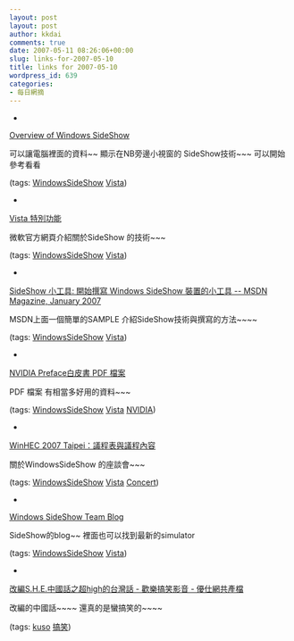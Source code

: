 ```yaml
---
layout: post
layout: post
author: kkdai
comments: true
date: 2007-05-11 08:26:06+00:00
slug: links-for-2007-05-10
title: links for 2007-05-10
wordpress_id: 639
categories:
- 每日網摘
---
```



	
  * 
		

[Overview of Windows SideShow](http://msdn2.microsoft.com/en-us/library/ms744147.aspx)


		

可以讓電腦裡面的資料~~ 顯示在NB旁邊小視窗的 SideShow技術~~~  可以開始參考看看


		

(tags: [WindowsSideShow](http://del.icio.us/kkdai/WindowsSideShow) [Vista](http://del.icio.us/kkdai/Vista))


	

	
  * 
		

[Vista 特別功能](http://www.microsoft.com/taiwan/windowsvista/features/foreveryone/sideshow.mspx#more)


		

微軟官方網頁介紹關於SideShow 的技術~~~


		

(tags: [WindowsSideShow](http://del.icio.us/kkdai/WindowsSideShow) [Vista](http://del.icio.us/kkdai/Vista))


	

	
  * 
		

[SideShow 小工具: 開始撰寫 Windows SideShow 裝置的小工具 -- MSDN Magazine, January 2007](http://msdn.microsoft.com/msdnmag/issues/07/01/SideShow/default.aspx?loc=zx)


		

MSDN上面一個簡單的SAMPLE 介紹SideShow技術與撰寫的方法~~~~


		

(tags: [WindowsSideShow](http://del.icio.us/kkdai/WindowsSideShow) [Vista](http://del.icio.us/kkdai/Vista))


	

	
  * 
		

[NVIDIA Preface白皮書  PDF 檔案](http://www.nvidia.com/content/portal_player/preface/whitepaper.pdf)


		

PDF 檔案 有相當多好用的資料~~~


		

(tags: [WindowsSideShow](http://del.icio.us/kkdai/WindowsSideShow) [Vista](http://del.icio.us/kkdai/Vista) [NVIDIA](http://del.icio.us/kkdai/NVIDIA))


	

	
  * 
		

[WinHEC 2007 Taipei：議程表與議程內容](http://www.microsoft.com/taiwan/winhec/2007/AgendaSession.mspx)


		

關於WindowsSideShow  的座談會~~~


		

(tags: [WindowsSideShow](http://del.icio.us/kkdai/WindowsSideShow) [Vista](http://del.icio.us/kkdai/Vista) [Concert](http://del.icio.us/kkdai/Concert))


	

	
  * 
		

[Windows SideShow Team Blog](https://blogs.msdn.com/sideshow/default.aspx)


		

SideShow的blog~~ 裡面也可以找到最新的simulator


		

(tags: [WindowsSideShow](http://del.icio.us/kkdai/WindowsSideShow) [Vista](http://del.icio.us/kkdai/Vista))


	

	
  * 
		

[改編S.H.E.中國話之超high的台灣話 - 歡樂搞笑影音 - 優仕網共產檔](http://share.youthwant.com.tw/sh.php?do=D&id=13034877)


		

改編的中國話~~~~ 還真的是蠻搞笑的~~~~


		

(tags: [kuso](http://del.icio.us/kkdai/kuso) [搞笑](http://del.icio.us/kkdai/搞笑))


	


